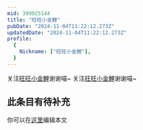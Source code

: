 ```yaml
---
mid: 399925144
title: "旺旺小金鯉"
pubDate: "2024-11-04T11:22:12.273Z"
updatedDate: "2024-11-04T11:22:12.273Z"
profile:
  {
    Nickname: ["旺旺小金鯉"],
  }
---
```


关注[旺旺小金鯉](https://space.bilibili.com/399925144)谢谢喵~ 关注[旺旺小金鯉](https://space.bilibili.com/399925144)谢谢喵~

## 此条目有待补充
你可以在[这里](https://github.com/Yuhanawa/VTuber.ICU/edit/master/src/content/v/旺旺小金鯉/index.md)编辑本文
